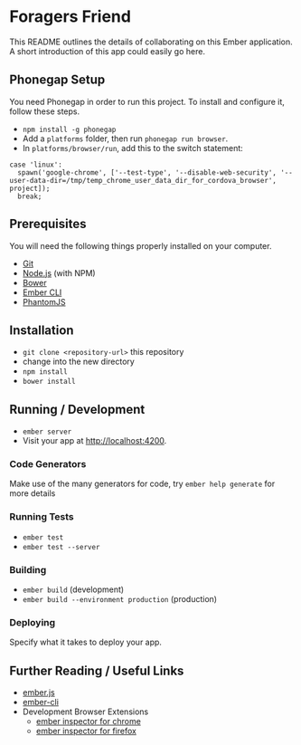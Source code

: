 # Foragers Friend

This README outlines the details of collaborating on this Ember application.
A short introduction of this app could easily go here.

## Phonegap Setup

You need Phonegap in order to run this project. To install and configure it, follow these steps.

* `npm install -g phonegap`
* Add a `platforms` folder, then run `phonegap run browser`.
* In `platforms/browser/run`, add this to the switch statement:

```
case 'linux':
  spawn('google-chrome', ['--test-type', '--disable-web-security', '--user-data-dir=/tmp/temp_chrome_user_data_dir_for_cordova_browser', project]);
  break;
```

## Prerequisites

You will need the following things properly installed on your computer.

* [Git](http://git-scm.com/)
* [Node.js](http://nodejs.org/) (with NPM)
* [Bower](http://bower.io/)
* [Ember CLI](http://www.ember-cli.com/)
* [PhantomJS](http://phantomjs.org/)

## Installation

* `git clone <repository-url>` this repository
* change into the new directory
* `npm install`
* `bower install`

## Running / Development

* `ember server`
* Visit your app at [http://localhost:4200](http://localhost:4200).

### Code Generators

Make use of the many generators for code, try `ember help generate` for more details

### Running Tests

* `ember test`
* `ember test --server`

### Building

* `ember build` (development)
* `ember build --environment production` (production)

### Deploying

Specify what it takes to deploy your app.

## Further Reading / Useful Links

* [ember.js](http://emberjs.com/)
* [ember-cli](http://www.ember-cli.com/)
* Development Browser Extensions
  * [ember inspector for chrome](https://chrome.google.com/webstore/detail/ember-inspector/bmdblncegkenkacieihfhpjfppoconhi)
  * [ember inspector for firefox](https://addons.mozilla.org/en-US/firefox/addon/ember-inspector/)

